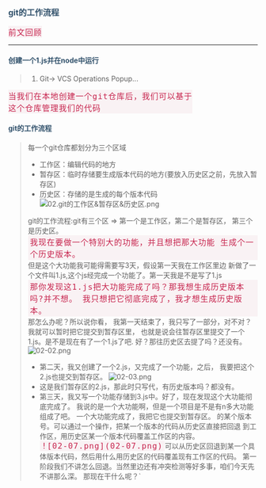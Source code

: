 ### git的工作流程
```
前文回顾

```
---
#### 创建一个1.js并在node中运行
> 1. Git-> VCS Operations Popup...
```
当我们在本地创建一个git仓库后，我们可以基于
这个仓库管理我们的代码
```
#### git的工作流程
> 每一个git仓库都划分为三个区域
> - 工作区：编辑代码的地方
> - 暂存区：临时存储要生成版本代码的地方(要放入历史区之前，先放入暂存区)
> - 历史区：存储的是生成的每个版本代码
> ![02.git的工作区&暂存区&历史区.png](02.git的工作区&暂存区&历史区.png)
>
> git的工作流程:git有三个区 => 第一个是工作区，第二个是暂存区，
第三个是历史区。`我现在要做一个特别大的功能，并且想把那大功能
生成个一个历史版本。`但是这个大功能我可能得需要写3天，假设第一天我在工作区里边
新做了一个文件叫1.js,这个js经完成一个功能了。第一天我是不是写了1.js
`那你发现这1.js把大功能完成了吗？那我想生成历史版本吗?并不想。
我只想把它彻底完成了，我才想生成历史版本。`那怎么办呢？所以说你看，
我第一天结束了，我只写了一部分，对不对？我就可以暂时把它提交到暂存区里，
也就是说会往暂存区里提交了一个1.js。是不是现在有了一个1.js了吧.
好？那往历史区去提了吗？还没有。
> ![02-02.png](02-02.png)
> 
> - 第二天，我又创建了一个2.js，又完成了一个功能，之后， 我要把这个2.js也提交到暂存区。
> ![02-03.png](02-03.png)
> - 这是我们暂存区的2.js，那此时只写代，有历史版本吗？都没有。
> - 第三天，我又写一个功能存储到3.js中。好了，现在发现这个大功能彻底完成了。
我说的是一个大功能啊，但是一个项目是不是有n多大功能组成了吧。
一个大功能完成了，我把它也提交到暂存区。
的某个版本号。可以通过一个操作，把某一个版本的代码从历史区直接把回退
到工作区，用历史区某一个版本代码覆盖工作区的内容。`
![02-07.png](02-07.png)
`可以从历史区回退到某一个具体版本代码，然后用什么用历史区的代码覆盖现有工作区的代码。
第一阶段我们不讲怎么回退。当然里边还有冲突检测等好多事，咱们今天先不讲那么深。
那现在干什么呢？`

<style>
    h3,h4{
        color: #31516B;
    }

    code{
        display: inline-block;
        padding: 1px 4px;
        font-size: 16px;
        color:rgba(199,37,78);
        background-color:rgba(249,242,244);
        letter-spacing: 1px;
    }

    ul:nth-of-type(1)>li:nth-of-type(4){
        color:rgba(199,37,78);
        background-color:rgba(249,242,244);
    }

    .span-red{
        display: inline-block;
        padding: 1px 4px;
        font-size: 16px;
        color:rgba(199,37,78);
        background-color:rgba(249,242,244);
        letter-spacing: 1px;
    }   
</style>
